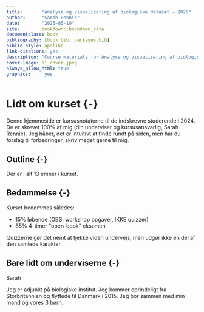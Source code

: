 ```yaml
---
title:       "Analyse og visualisering af biologiske datasæt – 2025"
author:      "Sarah Rennie"
date:        "2025-05-10"
site:        bookdown::bookdown_site
documentclass: book
bibliography: [book.bib, packages.bib]
biblio-style: apalike
link-citations: yes
description: "Course materials for Analyse og visualisering af biologiske datasæt 2025"
cover-image: ai_cover.jpeg
always_allow_html: true
graphics:     yes
---
```









# Lidt om kurset {-}

Denne hjemmeside er kursusnotaterne til de indskrevne studerende i 2024. De er skrevet 100% af mig (din underviser og kursusansvarlig, Sarah Rennie). Jeg håber, det er intuitivt at finde rundt på siden, men har du forslag til forbedringer, skriv meget gerne til mig.

## Outline {-}

Der er i alt 13 emner i kurset.

## Bedømmelse {-}

Kurset bedømmes således:

* 15% løbende (OBS: workshop opgaver, IKKE quizzer)
* 85% 4-timer "open-book" eksamen

Quizzerne gør det nemt at tjekke viden undervejs, men udgør ikke en del af den samlede karakter.

## Bare lidt om underviserne {-}

Sarah

Jeg er adjunkt på biologiske institut. Jeg kommer oprindeligt fra Storbritannien og flyttede til Danmark i 2015. Jeg bor sammen med min mand og vores 3 børn.


